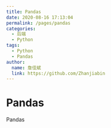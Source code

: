 ```yaml
---
title: Pandas
date: 2020-08-16 17:13:04
permalink: /pages/pandas
categories:
  - 后端
  - Python
tags:
  - Python
  - Pandas
author:
  name: 詹佳斌
  link: https://github.com/Zhanjiabin
---
```

# Pandas

Pandas
<!-- more -->

